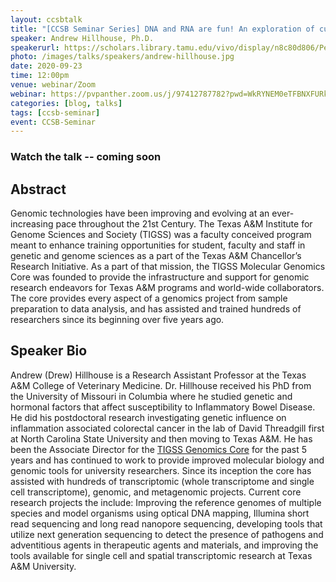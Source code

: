 ```yaml
---
layout: ccsbtalk
title: "[CCSB Seminar Series] DNA and RNA are fun! An exploration of current tools for genomic analysis"
speaker: Andrew Hillhouse, Ph.D.
speakerurl: https://scholars.library.tamu.edu/vivo/display/n8c80d806/Persons/View%20All
photo: /images/talks/speakers/andrew-hillhouse.jpg
date: 2020-09-23
time: 12:00pm
venue: webinar/Zoom
webinar: https://pvpanther.zoom.us/j/97412787782?pwd=WkRYNEM0eTFBNXFURk95ZEswQXFPUT09
categories: [blog, talks]
tags: [ccsb-seminar]
event: CCSB-Seminar
---
```


### Watch the talk -- coming soon

## Abstract

Genomic technologies have been improving and evolving at an ever-increasing pace throughout the 21st Century. The Texas A&M Institute for Genome Sciences and Society (TIGSS) was a faculty conceived program meant to enhance training opportunities for student, faculty and staff in genetic and genome sciences as a part of the Texas A&M Chancellor’s Research Initiative. As a part of that mission, the TIGSS Molecular Genomics Core was founded to provide the infrastructure and support for genomic research endeavors for Texas A&M programs and world-wide collaborators. The core provides every aspect of a genomics project from sample preparation to data analysis, and has assisted and trained hundreds of researchers since its beginning over five years ago.


## Speaker Bio
Andrew (Drew) Hillhouse is a Research Assistant Professor at the Texas A&M College of Veterinary Medicine. Dr. Hillhouse received his PhD from the University of Missouri in Columbia where he studied genetic and hormonal factors that affect susceptibility to Inflammatory Bowel Disease. He did his postdoctoral research investigating genetic influence on inflammation associated colorectal cancer in the lab of David Threadgill first at North Carolina State University and then moving to Texas A&M. He has been the Associate Director for the [TIGSS Genomics Core](https://genomics.tamu.edu) for the past 5 years and has continued to work to provide improved molecular biology and genomic tools for university researchers. Since its inception the core has assisted with hundreds of transcriptomic (whole transcriptome and single cell transcriptome), genomic, and metagenomic projects. Current core research projects the include: Improving the reference genomes of multiple species and model organisms using optical DNA mapping, Illumina short read sequencing and long read nanopore sequencing, developing tools that utilize next generation sequencing to detect the presence of pathogens and adventitious agents in therapeutic agents and materials, and improving the tools available for single cell and spatial transcriptomic research at Texas A&M University.

